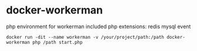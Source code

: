 # docker-workerman
  php environment for workerman 
  included php extensions: redis mysql event

`docker run -dit --name workerman -v /your/project/path:/path docker-workerman php /path start.php`
